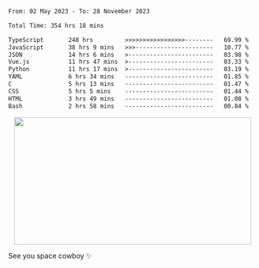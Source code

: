 
 <!--START_SECTION:waka-->

```txt
From: 02 May 2023 - To: 28 November 2023

Total Time: 354 hrs 18 mins

TypeScript       248 hrs         >>>>>>>>>>>>>>>>>--------   69.99 %
JavaScript       38 hrs 9 mins   >>>----------------------   10.77 %
JSON             14 hrs 6 mins   >------------------------   03.98 %
Vue.js           11 hrs 47 mins  >------------------------   03.33 %
Python           11 hrs 17 mins  >------------------------   03.19 %
YAML             6 hrs 34 mins   -------------------------   01.85 %
C                5 hrs 13 mins   -------------------------   01.47 %
CSS              5 hrs 5 mins    -------------------------   01.44 %
HTML             3 hrs 49 mins   -------------------------   01.08 %
Bash             2 hrs 58 mins   -------------------------   00.84 %
```

<!--END_SECTION:waka-->
 
 
 <!--
 <p align="center">
           <img src="https://wakatime.com/share/@b21fb822-1b1e-4a56-b3ac-d647f03795fd/3d8fc332-54a6-4d29-9469-965955d6e018.svg"/>
 </p>
 <p align="center">
  <img src="https://wakatime.com/share/@b21fb822-1b1e-4a56-b3ac-d647f03795fd/5d7b153c-4137-40c1-8270-25e516f9619c.svg"/>
 </p>
 -->
 <div style="display: flex; width: 100%; justify-content:center;">
   <img align="center" src="https://media.giphy.com/media/11KzOet1ElBDz2/giphy.gif" width="480" height="258" /> 

 </div>

See you space cowboy ✨ 


 
